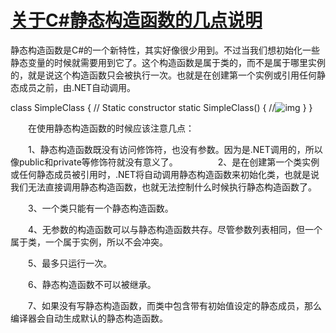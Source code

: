 # [关于C#静态构造函数的几点说明](https://www.cnblogs.com/lizhenlin/p/6586506.html)

静态构造函数是C#的一个新特性，其实好像很少用到。不过当我们想初始化一些静态变量的时候就需要用到它了。这个构造函数是属于类的，而不是属于哪里实例的，就是说这个构造函数只会被执行一次。也就是在创建第一个实例或引用任何静态成员之前，由.NET自动调用。
　　

class SimpleClass
{
  // Static constructor
  static SimpleClass()
  {
    //![img](https://www.cnblogs.com/Images/dot.gif)
  }
}


　　在使用静态构造函数的时候应该注意几点：

　　1、静态构造函数既没有访问修饰符，也没有参数。因为是.NET调用的，所以像public和private等修饰符就没有意义了。
　　
　　2、是在创建第一个类实例或任何静态成员被引用时，.NET将自动调用静态构造函数来初始化类，也就是说我们无法直接调用静态构造函数，也就无法控制什么时候执行静态构造函数了。

　　3、一个类只能有一个静态构造函数。

　　4、无参数的构造函数可以与静态构造函数共存。尽管参数列表相同，但一个属于类，一个属于实例，所以不会冲突。

　　5、最多只运行一次。

　　6、静态构造函数不可以被继承。

　　7、如果没有写静态构造函数，而类中包含带有初始值设定的静态成员，那么编译器会自动生成默认的静态构造函数。